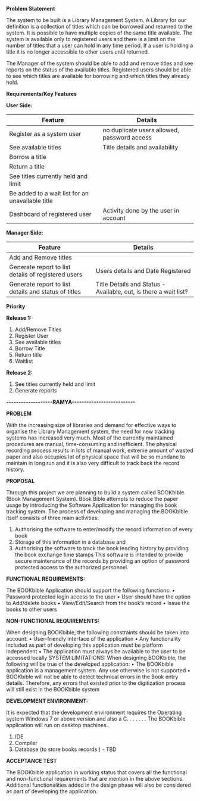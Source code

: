 **Problem Statement**

The system to be built is a Library Management System. A Library for our definition is a collection of titles which can be borrowed and returned to the system. It is possible to have multiple copies of the same title available. The system is available only to registered users and there is a limit on the number of titles that a user can hold in any time period. If a user is holding a title it is no longer accessible to other users until returned.

The Manager of the system should be able to add and remove titles and see reports on the status of the available titles. Registered users should be able to see which titles are available for borrowing and which titles they already hold.

**Requirements/Key Features**



**User Side:**

| **Feature** | **Details** |
| --- | --- |
| Register as a system user |no duplicate users allowed, password access|
| See available titles |Title details and availability|
| Borrow a title |   |
| Return a title |   |
| See titles currently held and limit |   |
| Be added to a wait list for an unavailable title |   |
| Dashboard of registered user | Activity done by the user in account|



**Manager Side:**

| **Feature** | **Details** |
| --- | --- |
| Add and Remove titles |   |
| Generate report to list details of registered users |Users details and Date Registered|
| Generate report to list details and status of titles |Title Details and Status - Available, out, is there a wait list?|







**Priority**

**Release 1:**

1. Add/Remove Titles
2. Register User
3. See available titles
4. Borrow Title
5. Return title
6. Waitlist



**Release 2:**

1. See titles currently held and limit
2. Generate reports


**-------------------RAMYA--------------------------**

**PROBLEM**

With the increasing size of libraries and demand for effective ways to organise the Library Management system, the need for new tracking systems has increased very much. Most of the currently maintained procedures are manual, time-consuming and inefficient. The physical recording process results in lots of manual work, extreme amount of wasted paper and also occupies lot of physical space that will be so mundane to maintain in long run and it is also very difficult to track back the record history.


**PROPOSAL**

Through this project we are planning to build a system called BOOKbible (Book Management System). Book Bible attempts to reduce the paper usage by introducing the Software Application for managing the book tracking system.
The process of developing and managing the BOOKbible itself consists of three main activities:
1)	Authorising the software to enter/modify the record information of every book
2)	Storage of this information in a database and
3)	Authorising the software to track the book lending history by providing the book exchange time stamps
This software is intended to provide secure maintenance of the records by providing an option of password protected access to the authorized personnel.


**FUNCTIONAL REQUIREMENTS:**

The BOOKbible Application should support the following functions:
•	Password protected login access to the user
•	User should have the option to Add/delete books
•	View/Edit/Search from the book’s record
•	Issue the books to other users


**NON-FUNCTIONAL REQUIREMENTS:**

When designing BOOKbible, the following constraints should be taken into account:
•	User-friendly interface of the application
•	Any functionality included as part of developing this application must be platform independent
•	The application must always be available to the user to be accessed locally 
SYSTEM LIMITATIONS:
When designing BOOKbible, the following will be true of the developed application:
•	The BOOKbible application is a management system. Any use otherwise is not supported
•	BOOKbible will not be able to detect technical errors in the Book entry details. Therefore, any errors that existed prior to the digitization process will still exist in the BOOKbible system


**DEVELOPMENT ENVIRONMENT:**

It is expected that the development environment requires the Operating system Windows 7 or above version and also a C. . . . . . . 
The BOOKbible application will run on desktop machines.
1.	IDE
2.	Compiler
3.	Database (to store books records ) - TBD


**ACCEPTANCE TEST**

The BOOKbible application in working status that covers all the functional and non-functional requirements that are mention in the above sections. Additional functionalities added in the design phase will also be considered as part of developing the application.
 
